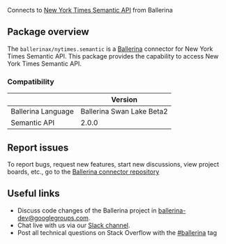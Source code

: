 Connects to [New York Times Semantic API](https://developer.nytimes.com/docs/semantic-api-product/1/overview) from Ballerina

## Package overview
The `ballerinax/nytimes.semantic` is a [Ballerina](https://ballerina.io/) connector for New York Times Semantic API.
This package provides the capability to access New York Times Semantic API.

### Compatibility
|                               | Version                         |
|-------------------------------|---------------------------------|
| Ballerina Language            | Ballerina Swan Lake Beta2       | 
| Semantic API                  | 2.0.0                           |

## Report issues
To report bugs, request new features, start new discussions, view project boards, etc., go to the [Ballerina connector repository](https://github.com/ballerina-platform/ballerinax-openapi-connectors)

## Useful links
- Discuss code changes of the Ballerina project in [ballerina-dev@googlegroups.com](mailto:ballerina-dev@googlegroups.com).
- Chat live with us via our [Slack channel](https://ballerina.io/community/slack/).
- Post all technical questions on Stack Overflow with the [#ballerina](https://stackoverflow.com/questions/tagged/ballerina) tag
